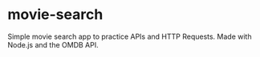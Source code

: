 # movie-search
Simple movie search app to practice APIs and HTTP Requests.
Made with Node.js and the OMDB API.
